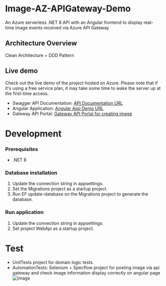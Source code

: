 # Image-AZ-APIGateway-Demo
An Azure serverless .NET 8 API with an Angular frontend to display real-time image events received via Azure API Gateway

## Architecture Overview
Clean Architecture + DDD Pattern

## Live demo
Check out the live demo of the project hosted on Azure.
Please note that if it's using a free service plan, it may take some time to wake the server up at the first-time access.

- Swagger API Documentation: [API Documentation URL](https://latestimageviewer-api-djc8gzczfnanfce7.southeastasia-01.azurewebsites.net/swagger/index.html)
- Angular Application: [Angular App Demo URL](https://latestimageviewer-hefeeef7bpa0fcar.southeastasia-01.azurewebsites.net/)
- Gateway API Portal: [Gateway API Portal for creating image](https://latestimageviewer-apigateway.developer.azure-api.net/api-details#api=imageazapigateway-server&operation=post-public-images)

# Development

### Prerequisites
- .NET 8

### Database installation
1.  Update the connection string in appsettings.
2.  Set the Migrations project as a startup project.
3.	Run EF update-database on the Migrations project to generate the database.

### Run application
1.  Update the connection string in appsettings.
1.  Set project WebApi as a startup project.

# Test
- UnitTests project for domain logic tests.
- AutomationTests: Selenium + Specflow project for posting image via api gateway and check image information display correctly on angular page
![image](https://github.com/user-attachments/assets/9620c4c6-8985-4817-adbe-56d8747dd573)
